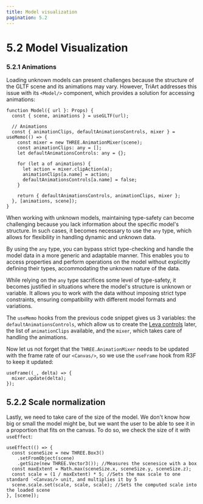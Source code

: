 ```yaml
---
title: Model visualization
pagination: 5.2
---
```


# 5.2 Model Visualization

### 5.2.1 Animations

Loading unknown models can present challenges because the structure of the GLTF scene and its animations may vary. However, TriArt addresses this issue with its `<Model/>` component, which provides a solution for accessing animations:

```tsx title="src/components/Scene.tsx"
function Model({ url }: Props) {
  const { scene, animations } = useGLTF(url);

  // Animations
  const { animationClips, defaultAnimationsControls, mixer } = useMemo(() => {
    const mixer = new THREE.AnimationMixer(scene);
    const animationClips: any = [];
    let defaultAnimationsControls: any = {};

    for (let a of animations) {
      let action = mixer.clipAction(a);
      animationClips[a.name] = action;
      defaultAnimationsControls[a.name] = false;
    }

    return { defaultAnimationsControls, animationClips, mixer };
  }, [animations, scene]);
}
```

When working with unknown models, maintaining type-safety can become challenging because you lack information about the specific model's structure. In such cases, it becomes necessary to use the `any` type, which allows for flexibility in handling dynamic and unknown data.

By using the `any` type, you can bypass strict type-checking and handle the model data in a more generic and adaptable manner. This enables you to access properties and perform operations on the model without explicitly defining their types, accommodating the unknown nature of the data.

While relying on the `any` type sacrifices some level of type-safety, it becomes justified in situations where the model's structure is unknown or variable. It allows you to work with the data without imposing strict type constraints, ensuring compatibility with different model formats and variations.

The `useMemo` hooks from the previous code snippet gives us 3 variables: the `defaultAnimationsControls`, which allow us to create the [Leva controls](/docs/common-libraries#leva-controls) later, the list of `animationClips` available, and the `mixer`, which takes care of handling the animations.

Now let us not forget that the `THREE.AnimationMixer` needs to be updated with the frame rate of our `<Canvas/>`, so we use the `useFrame` hook from R3F to keep it updated:

```tsx
useFrame((_, delta) => {
  mixer.update(delta);
});
```

## 5.2.2 Scale normalization

Lastly, we need to take care of the size of the model. We don't know how big or small the model might be, but we want the user to be able to see it in a proportion that fits on the canvas. To do so, we check the size of it with `useEffect`:

```tsx
useEffect(() => {
  const sceneSize = new THREE.Box3()
    .setFromObject(scene)
    .getSize(new THREE.Vector3()); //Measures the scenesice with a box
  const maxExtent = Math.max(sceneSize.x, sceneSize.y, sceneSize.z);
  const scale = (1 / maxExtent) * 5; //Sets the max scale to one standard `<Canvas/> unit, and multiplies it by 5
  scene.scale.set(scale, scale, scale); //Sets the computed scale into the loaded scene
}, [scene]);
```
